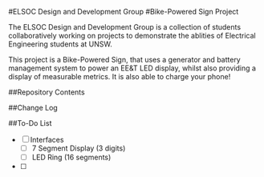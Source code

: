 #ELSOC Design and Development Group
#Bike-Powered Sign Project

The ELSOC Design and Development Group is a collection of students collaboratively working on projects to demonstrate the ablities of Electrical Engineering students at UNSW.

This project is a Bike-Powered Sign, that uses a generator and battery management system to power an EE&T LED display, whilst also providing a display of measurable metrics. It is also able to charge your phone!

##Repository Contents


##Change Log


##To-Do List
- [ ] Interfaces
	- [ ] 7 Segment Display (3 digits)
	- [ ] LED Ring (16 segments)
- [ ] 
